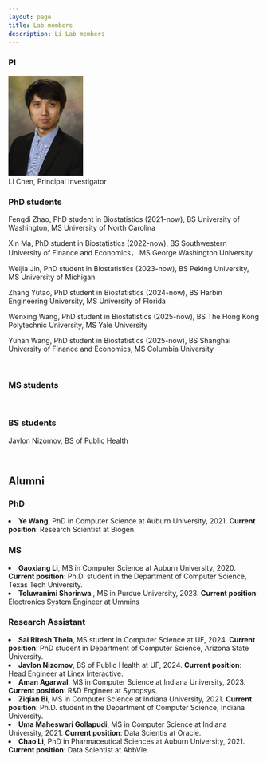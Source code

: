 ```yaml
---
layout: page
title: Lab members
description: Li Lab members
---
```



###  PI

<div class="container">
    <div class="row-fluid">
        <div class="span2">
                 <a href="../assets/pics/Chen.jpg">
            <img src="../assets/pics/Chen.jpg" height="200" width="150" title="Li Chen" alt="Li Chen"/>
        </a>
        </div>
    </div>
</div>
Li Chen, Principal Investigator 


<br/>


###  PhD students 

Fengdi Zhao, PhD student in Biostatistics (2021-now), BS University of Washington, MS University of North Carolina

Xin Ma, PhD student in Biostatistics (2022-now), BS Southwestern University of Finance and Economics， MS George Washington University

Weijia Jin, PhD student in Biostatistics (2023-now), BS Peking University, MS University of Michigan

Zhang Yutao, PhD student in Biostatistics (2024-now), BS Harbin Engineering University, MS University of Florida

Wenxing Wang, PhD student in Biostatistics (2025-now), BS The Hong Kong Polytechnic University, MS Yale University

Yuhan Wang, PhD student in Biostatistics (2025-now), BS Shanghai University of Finance and Economics, MS Columbia University

<br/>


###  MS students 


<br/>

###  BS students 

Javlon Nizomov, BS of Public Health

<br/>


## Alumni

###  PhD

<li> <strong>Ye Wang</strong>, PhD in Computer Science at Auburn University, 2021. 
<strong>Current position</strong>: Research Scientist at Biogen. </li>
    
###  MS

<li> <strong>Gaoxiang Li</strong>, MS in Computer Science at Auburn University, 2020. 
<strong>Current position</strong>: Ph.D. student in the Department of Computer Science, Texas Tech University. </li>

<li> <strong>Toluwanimi Shorinwa </strong>, MS in Purdue University, 2023. 
<strong>Current position</strong>: Electronics System Engineer at Ummins </li>


###  Research Assistant

<li> <strong> Sai Ritesh Thela</strong>, MS student in Computer Science at UF, 2024.
<strong>Current position</strong>: PhD student in Department of Computer Science, Arizona State University. 

<li> <strong> Javlon Nizomov</strong>, BS of Public Health at UF, 2024.
<strong>Current position</strong>: Head Engineer at Linex Interactive.  

<li> <strong>Aman Agarwal</strong>, MS in Computer Science at Indiana University, 2023. 
<strong>Current position</strong>: R&D Engineer at Synopsys.  
    
<li> <strong>Ziqian Bi</strong>, MS in Computer Science at Indiana University, 2021. 
<strong>Current position</strong>: Ph.D. student in the Department of Computer Science, Indiana University.  

<li> <strong>Uma Maheswari Gollapudi</strong>, MS in Computer Science at Indiana University, 2021. 
<strong>Current position</strong>: Data Scientis at Oracle. 
    
<li> <strong>Chao Li</strong>, PhD in Pharmaceutical Sciences at Auburn University, 2021. 
<strong>Current position</strong>: Data Scientist at AbbVie. </li>






